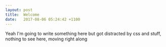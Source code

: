 ```yaml
---
layout: post
title:  Welcome
date:   2017-08-06 05:24:42 +1100
---
```


Yeah I'm going to write something here but got distracted by css and stuff, nothing to see here, moving right along

